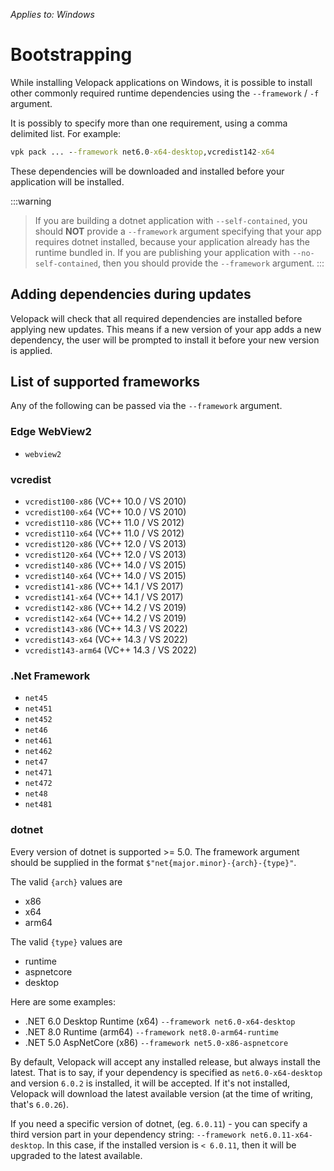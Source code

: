 *Applies to: Windows*

# Bootstrapping
While installing Velopack applications on Windows, it is possible to install other commonly required runtime dependencies using the `--framework` / `-f` argument.

It is possibly to specify more than one requirement, using a comma delimited list. For example:
```cmd
vpk pack ... --framework net6.0-x64-desktop,vcredist142-x64
```

These dependencies will be downloaded and installed before your application will be installed.

:::warning
> If you are building a dotnet application with `--self-contained`, you should **NOT** provide a `--framework` argument specifying that your app requires dotnet installed, because your application already has the runtime bundled in. If you are publishing your application with `--no-self-contained`, then you should provide the `--framework` argument.
:::

## Adding dependencies during updates

Velopack will check that all required dependencies are installed before applying new updates. This means if a new version of your app adds a new dependency, the user will be prompted to install it before your new version is applied.

## List of supported frameworks
Any of the following can be passed via the `--framework` argument.

### Edge WebView2
- `webview2`

### vcredist
- `vcredist100-x86` (VC++ 10.0 / VS 2010)
- `vcredist100-x64` (VC++ 10.0 / VS 2010)
- `vcredist110-x86` (VC++ 11.0 / VS 2012)
- `vcredist110-x64` (VC++ 11.0 / VS 2012)
- `vcredist120-x86` (VC++ 12.0 / VS 2013)
- `vcredist120-x64` (VC++ 12.0 / VS 2013)
- `vcredist140-x86` (VC++ 14.0 / VS 2015)
- `vcredist140-x64` (VC++ 14.0 / VS 2015)
- `vcredist141-x86` (VC++ 14.1 / VS 2017)
- `vcredist141-x64` (VC++ 14.1 / VS 2017)
- `vcredist142-x86` (VC++ 14.2 / VS 2019)
- `vcredist142-x64` (VC++ 14.2 / VS 2019)
- `vcredist143-x86` (VC++ 14.3 / VS 2022)
- `vcredist143-x64` (VC++ 14.3 / VS 2022)
- `vcredist143-arm64` (VC++ 14.3 / VS 2022)

### .Net Framework
- `net45`
- `net451`
- `net452`
- `net46`
- `net461`
- `net462`
- `net47`
- `net471`
- `net472`
- `net48`
- `net481`

### dotnet
Every version of dotnet is supported >= 5.0. The framework argument should be supplied in the format `$"net{major.minor}-{arch}-{type}"`.

The valid `{arch}` values are
- x86
- x64
- arm64

The valid `{type}` values are
- runtime
- aspnetcore
- desktop

Here are some examples:
- .NET 6.0 Desktop Runtime (x64)  `--framework net6.0-x64-desktop`
- .NET 8.0 Runtime (arm64)  `--framework net8.0-arm64-runtime`
- .NET 5.0 AspNetCore (x86)  `--framework net5.0-x86-aspnetcore`

By default, Velopack will accept any installed release, but always install the latest. That is to say, if your dependency is specified as `net6.0-x64-desktop` and version `6.0.2` is installed, it will be accepted. If it's not installed, Velopack will download the latest available version (at the time of writing, that's `6.0.26`). 

If you need a specific version of dotnet, (eg. `6.0.11`) - you can specify a third version part in your dependency string: `--framework net6.0.11-x64-desktop`. In this case, if the installed version is `< 6.0.11`, then it will be upgraded to the latest available.